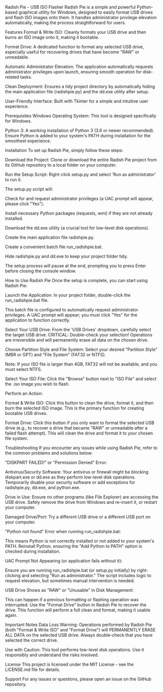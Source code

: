 Radish Pie - USB ISO Flasher
Radish Pie is a simple and powerful Python-based graphical utility for Windows, designed to easily format USB drives and flash ISO images onto them. It handles administrator privilege elevation automatically, making the process straightforward for users.

Features
Format & Write ISO: Cleanly formats your USB drive and then burns an ISO image onto it, making it bootable.

Format Drive: A dedicated function to format any selected USB drive, especially useful for recovering drives that have become "RAW" or unreadable.

Automatic Administrator Elevation: The application automatically requests administrator privileges upon launch, ensuring smooth operation for disk-related tasks.

Clean Deployment: Ensures a tidy project directory by automatically hiding the main application file (radishpie.py) and the dd.exe utility after setup.

User-Friendly Interface: Built with Tkinter for a simple and intuitive user experience.

Prerequisites
Windows Operating System: This tool is designed specifically for Windows.

Python 3: A working installation of Python 3 (3.6 or newer recommended). Ensure Python is added to your system's PATH during installation for the smoothest experience.

Installation
To set up Radish Pie, simply follow these steps:

Download the Project:
Clone or download the entire Radish Pie project from its GitHub repository to a local folder on your computer.

Run the Setup Script:
Right-click setup.py and select 'Run as administrator' to run it.

The setup.py script will:

Check for and request administrator privileges (a UAC prompt will appear, please click "Yes").

Install necessary Python packages (requests, wmi) if they are not already installed.

Download the dd.exe utility (a crucial tool for low-level disk operations).

Create the main application file radishpie.py.

Create a convenient batch file run_radishpie.bat.

Hide radishpie.py and dd.exe to keep your project folder tidy.

The setup process will pause at the end, prompting you to press Enter before closing the console window.

How to Use Radish Pie
Once the setup is complete, you can start using Radish Pie:

Launch the Application:
In your project folder, double-click the run_radishpie.bat file.

This batch file is configured to automatically request administrator privileges. A UAC prompt will appear; you must click "Yes" for the application to function correctly.

Select Your USB Drive:
From the 'USB Drives' dropdown, carefully select the target USB drive. CRITICAL: Double-check your selection! Operations are irreversible and will permanently erase all data on the chosen drive.

Choose Partition Style and File System:
Select your desired "Partition Style" (MBR or GPT) and "File System" (FAT32 or NTFS).

Note: If your ISO file is larger than 4GB, FAT32 will not be available, and you must select NTFS.

Select Your ISO File:
Click the "Browse" button next to "ISO File" and select the .iso image you wish to flash.

Perform an Action:

Format & Write ISO: Click this button to clean the drive, format it, and then burn the selected ISO image. This is the primary function for creating bootable USB drives.

Format Drive: Click this button if you only want to format the selected USB drive (e.g., to recover a drive that became "RAW" or unreadable after a failed flash attempt). This will clean the drive and format it to your chosen file system.

Troubleshooting
If you encounter any issues while using Radish Pie, refer to the common problems and solutions below:

"DISKPART FAILED!" or "Permission Denied" Error:

Antivirus/Security Software: Your antivirus or firewall might be blocking diskpart.exe or dd.exe as they perform low-level disk operations. Temporarily disable your security software or add exceptions for radishpie.py, dd.exe, and python.exe.

Drive in Use: Ensure no other programs (like File Explorer) are accessing the USB drive. Safely remove the drive from Windows and re-insert it, or restart your computer.

Damaged Drive/Port: Try a different USB drive or a different USB port on your computer.

"Python not found" Error when running run_radishpie.bat:

This means Python is not correctly installed or not added to your system's PATH. Reinstall Python, ensuring the "Add Python to PATH" option is checked during installation.

UAC Prompt Not Appearing (or application fails without it):

Ensure you are running run_radishpie.bat (or setup.py initially) by right-clicking and selecting "Run as administrator." The script includes logic to request elevation, but sometimes manual intervention is needed.

USB Drive Shows as "RAW" or "Unusable" in Disk Management:

This can happen if a previous formatting or flashing operation was interrupted. Use the "Format Drive" button in Radish Pie to recover the drive. This function will perform a full clean and format, making it usable again.

Important Notes
Data Loss Warning: Operations performed by Radish Pie (both "Format & Write ISO" and "Format Drive") will PERMANENTLY ERASE ALL DATA on the selected USB drive. Always double-check that you have selected the correct drive.

Use with Caution: This tool performs low-level disk operations. Use it responsibly and understand the risks involved.

License
This project is licensed under the MIT License - see the LICENSE.md file for details.

Support
For any issues or questions, please open an issue on the GitHub repository.
